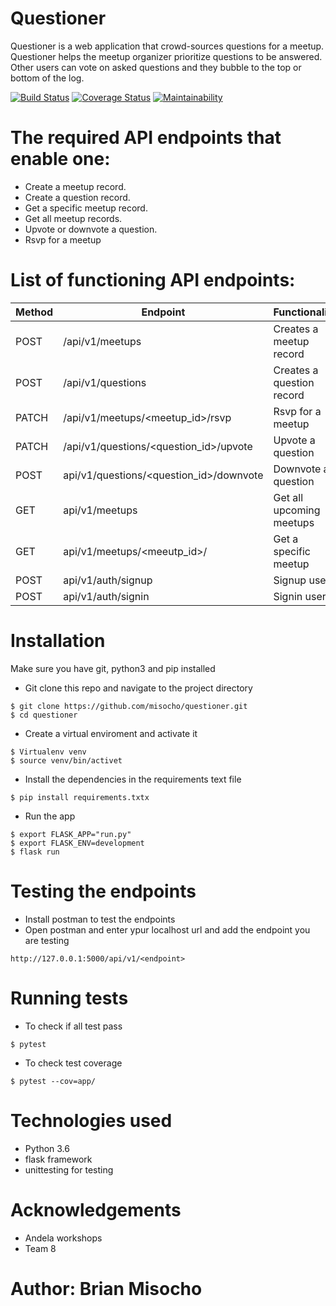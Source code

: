 # Questioner
Questioner is a web application that crowd-sources questions for a meetup. Questioner helps the meetup organizer prioritize questions to be answered. Other users can vote on asked questions and they bubble to the top or bottom of the log.

[![Build Status](https://travis-ci.org/misocho/questioner.svg?branch=develop)](https://travis-ci.org/misocho/questioner)           [![Coverage Status](https://coveralls.io/repos/github/misocho/questioner/badge.svg)](https://coveralls.io/github/misocho/questioner)  [![Maintainability](https://api.codeclimate.com/v1/badges/7ee445560f8a76810e01/maintainability)](https://codeclimate.com/github/misocho/questioner/maintainability)

# The required API endpoints that enable one:
* Create a meetup record.
* Create a question record.
* Get a specific meetup record.
* Get all meetup records.
* Upvote or downvote a question.
* Rsvp for a meetup

# List of functioning API endpoints:

| Method | Endpoint | Functionality |
|--------|----------|---------------|
| POST | /api/v1/meetups | Creates a meetup record|
| POST | /api/v1/questions | Creates a question record|
| PATCH | /api/v1/meetups/<meetup_id>/rsvp |Rsvp for a meetup |
| PATCH | /api/v1/questions/<question_id>/upvote | Upvote a question |
| POST | api/v1/questions/<question_id>/downvote | Downvote a question |
| GET | api/v1/meetups | Get all upcoming meetups |
| GET | api/v1/meetups/<meeutp_id>/ | Get a specific meetup |
| POST | api/v1/auth/signup | Signup user |
| POST | api/v1/auth/signin | Signin user |

# Installation
 Make sure you have git, python3 and pip installed
* Git clone this repo and navigate to the project directory
```
$ git clone https://github.com/misocho/questioner.git
$ cd questioner
```
* Create a virtual enviroment and activate it
```
$ Virtualenv venv
$ source venv/bin/activet
```
* Install the dependencies in the requirements text file
```
$ pip install requirements.txtx
```
* Run the app
```
$ export FLASK_APP="run.py"
$ export FLASK_ENV=development
$ flask run
```

# Testing the endpoints
* Install postman to test the endpoints
*  Open postman and enter ypur localhost url and add the endpoint you are testing
```
http://127.0.0.1:5000/api/v1/<endpoint>
```
# Running tests
* To check if all test pass
```
$ pytest
```
* To check test coverage
```
$ pytest --cov=app/
```
# Technologies used
* Python 3.6
* flask framework
* unittesting for testing
# Acknowledgements
* Andela workshops
* Team 8
# Author: Brian Misocho

